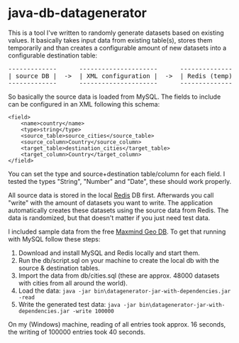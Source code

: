 java-db-datagenerator
=====================
This is a tool I've written to randomly generate datasets based on existing values. It basically takes input data from existing table(s), stores them temporarily and than creates a configurable amount of new datasets into a configurable destination table:

<pre>
-------------      ---------------------      ----------------      ------------------
| source DB |  ->  | XML configuration |  ->  | Redis (temp) |  ->  | destination DB |
-------------      ---------------------      ----------------      ------------------
</pre>

So basically the source data is loaded from MySQL. The fields to include can be configured in an XML following this schema:

```
<field>
    <name>country</name>    
    <type>string</type>
    <source_table>source_cities</source_table>
    <source_column>Country</source_column>
    <target_table>destination_cities</target_table>
    <target_column>Country</target_column>
</field>
```

You can set the type and source+destination table/column for each field. I tested the types "String", "Number" and "Date", these should work properly.

All source data is stored in the local [Redis](http://redis.io/) DB first. Afterwards you call "write" with the amount of datasets you want to write. The application automatically creates these datasets using the source data from Redis. The data is randomized, but that doesn't matter if you just need test data.

I included sample data from the free [Maxmind Geo DB](http://dev.maxmind.com/geoip/geolite). To get that running with MySQL follow these steps:

1. Download and install MySQL and Redis locally and start them.
2. Run the db/script.sql on your machine to create the local db with the source & destination tables.
3. Import the data from db/cities.sql (these are approx. 48000 datasets with cities from all around the world).
4. Load the data: `java -jar bin\datagenerator-jar-with-dependencies.jar -read`
5. Write the generated test data: `java -jar bin\datagenerator-jar-with-dependencies.jar -write 100000`

On my (Windows) machine, reading of all entries took approx. 16 seconds, the writing of 100000 entries took 40 seconds.
